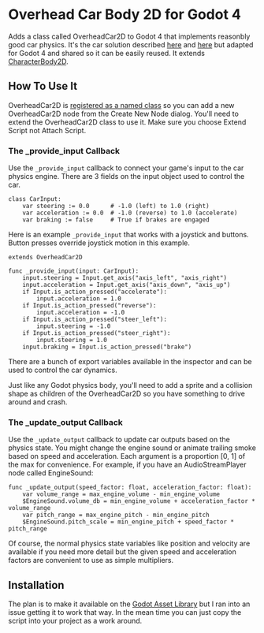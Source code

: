 # Overhead Car Body 2D for Godot 4

Adds a class called OverheadCar2D to Godot 4 that implements reasonbly good car physics. It's the car solution described [here](http://kidscancode.org/godot_recipes/3.x/2d/car_steering/) and [here](https://engineeringdotnet.blogspot.com/2010/04/simple-2d-car-physics-in-games.html) but adapted for Godot 4 and shared so it can be easily reused. It extends [CharacterBody2D](https://docs.godotengine.org/en/stable/classes/class_characterbody2d.html).

## How To Use It

OverheadCar2D is [registered as a named class](https://docs.godotengine.org/en/4.0/tutorials/scripting/gdscript/gdscript_basics.html#registering-named-classes) so you can add a new OverheadCar2D node from the Create New Node dialog. You'll need to extend the OverheadCar2D class to use it. Make sure you choose Extend Script not Attach Script.

### The _provide_input Callback

Use the `_provide_input` callback to connect your game's input to the car physics engine. There are 3 fields on the input object used to control the car.

```gdscript
class CarInput:
	var steering := 0.0      # -1.0 (left) to 1.0 (right)
	var acceleration := 0.0  # -1.0 (reverse) to 1.0 (accelerate)
	var braking := false     # True if brakes are engaged
```

Here is an example `_provide_input` that works with a joystick and buttons. Button presses override joystick motion in this example.

```gdscript
extends OverheadCar2D

func _provide_input(input: CarInput):
	input.steering = Input.get_axis("axis_left", "axis_right")
	input.acceleration = Input.get_axis("axis_down", "axis_up")
	if Input.is_action_pressed("accelerate"):
		input.acceleration = 1.0
	if Input.is_action_pressed("reverse"):
		input.acceleration = -1.0
	if Input.is_action_pressed("steer_left"):
		input.steering = -1.0
	if Input.is_action_pressed("steer_right"):
		input.steering = 1.0
	input.braking = Input.is_action_pressed("brake")
```

There are a bunch of export variables available in the inspector and can be used to control the car dynamics.

Just like any Godot physics body, you'll need to add a sprite and a collision shape as children of the OverheadCar2D so you have something to drive around and crash.

### The _update_output Callback

Use the `_update_output` callback to update car outputs based on the physics state. You might change the engine sound or animate trailing smoke based on speed and acceleration. Each argument is a proportion [0, 1] of the max for convenience. For example, if you have an AudioStreamPlayer node called EngineSound:

```gdscript
func _update_output(speed_factor: float, acceleration_factor: float):
	var volume_range = max_engine_volume - min_engine_volume
	$EngineSound.volume_db = min_engine_volume + acceleration_factor * volume_range
	var pitch_range = max_engine_pitch - min_engine_pitch
	$EngineSound.pitch_scale = min_engine_pitch + speed_factor * pitch_range
```

Of course, the normal physics state variables like position and velocity are available if you need more detail but the given speed and acceleration factors are convenient to use as simple multipliers.

## Installation

The plan is to make it available on the [Godot Asset Library](https://godotengine.org/asset-library/asset) but I ran into an issue getting it to work that way. In the mean time you can just copy the script into your project as a work around.